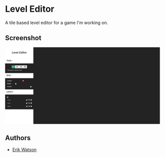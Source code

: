 # Level Editor

A tile based level editor for a game I'm working on.

## Screenshot

![Screenshot](docs/images/screenshot.png)

## Authors

- [Erik Watson](http://erikwatson.me)
